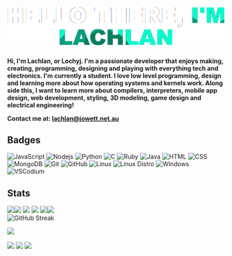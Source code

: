 # ![](./Header.png)

**Hi, I'm Lachlan, or Lochyj. I'm a passionate developer that enjoys making, creating, programming, designing and playing with everything tech and electronics. I'm currently a student. I love low level programming, design and learning more about how operating systems and kernels work. Along side this, I want to learn more about compilers, interpreters, mobile app design, web development, styling, 3D modeling, game design and electrical engineering!**

**Contact me at: lachlan@jowett.net.au**

## Badges

![JavaScript](https://img.shields.io/badge/-JavaScript-black?style=flat-square&logo=javascript)
![Nodejs](https://img.shields.io/badge/-Nodejs-black?style=flat-square&logo=Node.js)
![Python](https://img.shields.io/badge/-Python-black?style=flat-square&logo=Python)
![C](https://img.shields.io/badge/-C-black?style=flat-square&logo=c)
![Ruby](https://img.shields.io/badge/-Ruby-black?style=flat-square&logo=ruby)
![Java](https://img.shields.io/badge/-Java-black?style=flat-square&logo=Java)
![HTML](https://img.shields.io/badge/-HTML-black?style=flat-square&logo=html5)
![CSS](https://img.shields.io/badge/-CSS-black?style=flat-square&logo=css3)
![MongoDB](https://img.shields.io/badge/-MongoDB-black?style=flat-square&logo=mongodb)
![Git](https://img.shields.io/badge/-Git-black?style=flat-square&logo=git)
![GitHub](https://img.shields.io/badge/-GitHub-black?style=flat-square&logo=github)
![Linux](https://img.shields.io/badge/-Linux-black?style=flat-square&logo=linux)
![Linux Distro](https://img.shields.io/badge/-Distro-black?style=flat-square&logo=arch-linux)
![Windows](https://img.shields.io/badge/-Windows-black?style=flat-square&logo=windows)
![VSCodium](https://img.shields.io/badge/-VSCode-black?style=flat-square&logo=visualstudiocode)

## Stats

![](http://github-profile-summary-cards.vercel.app/api/cards/profile-details?username=lochyj&theme=github_dark)![](http://github-profile-summary-cards.vercel.app/api/cards/repos-per-language?username=lochyj&theme=github_dark) ![](http://github-profile-summary-cards.vercel.app/api/cards/most-commit-language?username=lochyj&theme=github_dark) ![](http://github-profile-summary-cards.vercel.app/api/cards/stats?username=lochyj&theme=github_dark) ![](http://github-profile-summary-cards.vercel.app/api/cards/productive-time?username=lochyj&theme=github_dark&utcOffset=8)![](https://github-readme-stats.vercel.app/api?username=lochyj&theme=github_dark)<br>![GitHub Streak](http://github-readme-streak-stats.herokuapp.com?user=lochyj&theme=dark&background=000000)<!--![Top Langs](https://github-readme-stats.vercel.app/api/top-langs/?username=lochyj&layout=compact&theme=vision-friendly-dark)-->

<img src="https://github-trophies.vercel.app/?username=lochyj&rank=SECRET,SSS,SS,S,AAA,AA,A,BBB,BB,B&row=2&column=9&theme=gruvbox">

![](https://badges.pufler.dev/visits/lochyj/lochyj?color=black&logo=github&style=flat-square)
![](https://badges.pufler.dev/repos/lochyj?color=black&logo=github&style=flat-square)
![](https://badges.pufler.dev/commits/yearly/lochyj?color=black&logo=github&style=flat-square)
